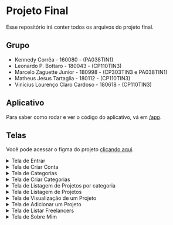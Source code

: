 # Projeto Final

Esse repositório irá conter todos os arquivos do projeto final.

## Grupo

- Kennedy Corrêa - 160080 - (PA038TIN1)
- Leonardo P. Bottaro - 180043 - (CP110TIN3)
- Marcelo Zaguette Junior - 180998 - (CP303TIN3 e PA038TIN1)
- Matheus Jesus Tartaglia - 180112 - (CP110TIN3)
- Vinícius Lourenço Claro Cardoso - 180618 - (CP110TIN3)

## Aplicativo

Para saber como rodar e ver o código do aplicativo, vá em [/app](./app).

## Telas

Você pode acessar o figma do projeto [clicando aqui](https://www.figma.com/file/0OImYkLWZf3ugts9ERaad4/Freelance-App).

<details>
  <summary>Tela de Entrar</summary>
  <img width="300px" src=".github/entrar.png" alt="A tela de entrar">
</details>

<details>
  <summary>Tela de Criar Conta</summary>
  <img width="300px" src=".github/criar_conta.png" alt="A tela de criar conta">
</details>

<details>
  <summary>Tela de Categorias</summary>
  <img width="300px" src=".github/categorias.png" alt="A tela de listar categorias">
</details>

<details>
  <summary>Tela de Criar Categorias</summary>
  <img width="300px" src=".github/criar_categoria.png" alt="A tela de criar categorias">
</details>

<details>
  <summary>Tela de Listagem de Projetos por categoria</summary>
  <img width="300px" src=".github/listar_projetos_por_categoria.png" alt="A tela de listar projetos de uma categoria">
</details>

<details>
  <summary>Tela de Listagem de Projetos</summary>
  <img width="300px" src=".github/listar_projetos.png" alt="A tela de listar projetos">
</details>

<details>
  <summary>Tela de Visualização de um Projeto</summary>
  <img width="300px" src=".github/visualizar_projeto.png" alt="A tela de visualizar um projeto">
</details>

<details>
  <summary>Tela de Adicionar um Projeto</summary>
  <img width="300px" src=".github/criar_projeto.png" alt="A tela de adicionar projeto">
</details>

<details>
  <summary>Tela de Listar Freelancers</summary>
  <img width="300px" src=".github/listar_freelancers.png" alt="A tela de listar freelancers">
</details>

<details>
  <summary>Tela de Sobre Mim</summary>
  <img width="300px" src=".github/sobre_mim.png" alt="A tela de sobre mim">
</details>
